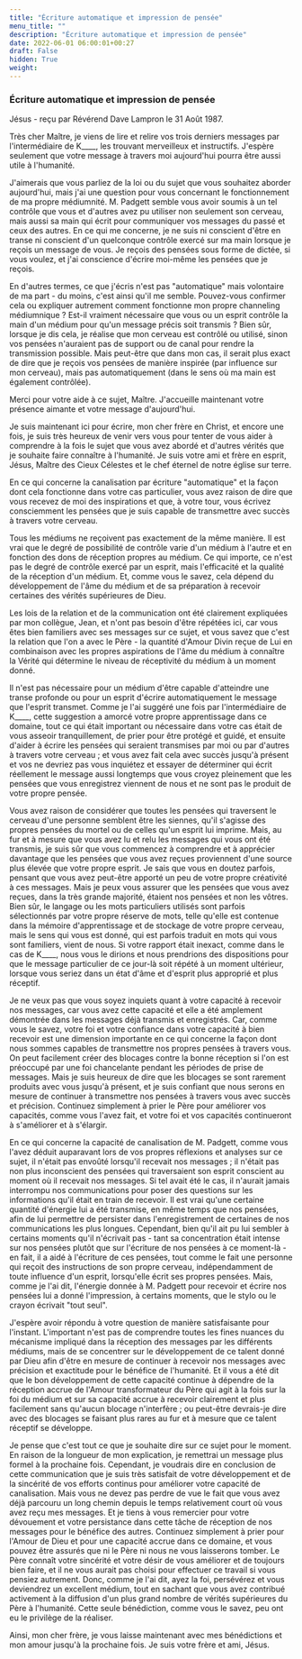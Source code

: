 ```yaml
---
title: "Écriture automatique et impression de pensée"
menu_title: ""
description: "Écriture automatique et impression de pensée"
date: 2022-06-01 06:00:01+00:27
draft: False
hidden: True
weight:
---
```

### Écriture automatique et impression de pensée

Jésus - reçu par Révérend Dave Lampron le 31 Août 1987.

Très cher Maître, je viens de lire et relire vos trois derniers messages par l'intermédiaire de K____, les trouvant merveilleux et instructifs. J'espère seulement que votre message à travers moi aujourd'hui pourra être aussi utile à l'humanité.

J'aimerais que vous parliez de la loi ou du sujet que vous souhaitez aborder aujourd'hui, mais j'ai une question pour vous concernant le fonctionnement de ma propre médiumnité. M. Padgett semble vous avoir soumis à un tel contrôle que vous et d'autres avez pu utiliser non seulement son cerveau, mais aussi sa main qui écrit pour communiquer vos messages du passé et ceux des autres. En ce qui me concerne, je ne suis ni conscient d'être en transe ni conscient d'un quelconque contrôle exercé sur ma main lorsque je reçois un message de vous. Je reçois des pensées sous forme de dictée, si vous voulez, et j'ai conscience d'écrire moi-même les pensées que je reçois.

En d'autres termes, ce que j'écris n'est pas "automatique" mais volontaire de ma part - du moins, c'est ainsi qu'il me semble. Pouvez-vous confirmer cela ou expliquer autrement comment fonctionne mon propre channeling médiumnique ? Est-il vraiment nécessaire que vous ou un esprit contrôle la main d'un médium pour qu'un message précis soit transmis ? Bien sûr, lorsque je dis cela, je réalise que mon cerveau est contrôlé ou utilisé, sinon vos pensées n'auraient pas de support ou de canal pour rendre la transmission possible. Mais peut-être que dans mon cas, il serait plus exact de dire que je reçois vos pensées de manière inspirée (par influence sur mon cerveau), mais pas automatiquement (dans le sens où ma main est également contrôlée).

Merci pour votre aide à ce sujet, Maître. J'accueille maintenant votre présence aimante et votre message d'aujourd'hui.

 Je suis maintenant ici pour écrire, mon cher frère en Christ, et encore une fois, je suis très heureux de venir vers vous pour tenter de vous aider à comprendre à la fois le sujet que vous avez abordé et d'autres vérités que je souhaite faire connaître à l'humanité. Je suis votre ami et frère en esprit, Jésus, Maître des Cieux Célestes et le chef éternel de notre église sur terre.

En ce qui concerne la canalisation par écriture "automatique" et la façon dont cela fonctionne dans votre cas particulier, vous avez raison de dire que vous recevez de moi des inspirations et que, à votre tour, vous écrivez consciemment les pensées que je suis capable de transmettre avec succès à travers votre cerveau.

Tous les médiums ne reçoivent pas exactement de la même manière. Il est vrai que le degré de possibilité de contrôle varie d'un médium à l'autre et en fonction des dons de réception propres au médium. Ce qui importe, ce n'est pas le degré de contrôle exercé par un esprit, mais l'efficacité et la qualité de la réception d'un médium. Et, comme vous le savez, cela dépend du développement de l'âme du médium et de sa préparation à recevoir certaines des vérités supérieures de Dieu.

Les lois de la relation et de la communication ont été clairement expliquées par mon collègue, Jean, et n'ont pas besoin d'être répétées ici, car vous êtes bien familiers avec ses messages sur ce sujet, et vous savez que c'est la relation que l'on a avec le Père - la quantité d'Amour Divin reçue de Lui en combinaison avec les propres aspirations de l'âme du médium à connaître la Vérité qui détermine le niveau de réceptivité du médium à un moment donné.

Il n'est pas nécessaire pour un médium d'être capable d'atteindre une transe profonde ou pour un esprit d'écrire automatiquement le message que l'esprit transmet. Comme je l'ai suggéré une fois par l'intermédiaire de K____, cette suggestion a amorcé votre propre apprentissage dans ce domaine, tout ce qui était important ou nécessaire dans votre cas était de vous asseoir tranquillement, de prier pour être protégé et guidé, et ensuite d'aider à écrire les pensées qui seraient transmises par moi ou par d'autres à travers votre cerveau ; et vous avez fait cela avec succès jusqu'à présent et vos ne devriez pas vous inquiétez et essayer de déterminer qui écrit réellement le message aussi longtemps que vous croyez pleinement que les pensées que vous enregistrez viennent de nous et ne sont pas le produit de votre propre pensée.

Vous avez raison de considérer que toutes les pensées qui traversent le cerveau d'une personne semblent être les siennes, qu'il s'agisse des propres pensées du mortel ou de celles qu'un esprit lui imprime. Mais, au fur et à mesure que vous avez lu et relu les messages qui vous ont été transmis, je suis sûr que vous commencez à comprendre et à apprécier davantage que les pensées que vous avez reçues proviennent d'une source plus élevée que votre propre esprit. Je sais que vous en doutez parfois, pensant que vous avez peut-être apporté un peu de votre propre créativité à ces messages. Mais je peux vous assurer que les pensées que vous avez reçues, dans la très grande majorité, étaient nos pensées et non les vôtres. Bien sûr, le langage ou les mots particuliers utilisés sont parfois sélectionnés par votre propre réserve de mots, telle qu'elle est contenue dans la mémoire d'apprentissage et de stockage de votre propre cerveau, mais le sens qui vous est donné, qui est parfois traduit en mots qui vous sont familiers, vient de nous. Si votre rapport était inexact, comme dans le cas de K____, nous vous le dirions et nous prendrions des dispositions pour que le message particulier de ce jour-là soit répété à un moment ultérieur, lorsque vous seriez dans un état d'âme et d'esprit plus approprié et plus réceptif.

Je ne veux pas que vous soyez inquiets quant à votre capacité à recevoir nos messages, car vous avez cette capacité et elle a été amplement démontrée dans les messages déjà transmis et enregistrés. Car, comme vous le savez, votre foi et votre confiance dans votre capacité à bien recevoir est une dimension importante en ce qui concerne la façon dont nous sommes capables de transmettre nos propres pensées à travers vous. On peut facilement créer des blocages contre la bonne réception si l'on est préoccupé par une foi chancelante pendant les périodes de prise de messages. Mais je suis heureux de dire que les blocages se sont rarement produits avec vous jusqu'à présent, et je suis confiant que nous serons en mesure de continuer à transmettre nos pensées à travers vous avec succès et précision. Continuez simplement à prier le Père pour améliorer vos capacités, comme vous l'avez fait, et votre foi et vos capacités continueront à s'améliorer et à s'élargir.

En ce qui concerne la capacité de canalisation de M. Padgett, comme vous l'avez déduit auparavant lors de vos propres réflexions et analyses sur ce sujet, il n'était pas envoûté lorsqu'il recevait nos messages ; il n'était pas non plus inconscient des pensées qui traversaient son esprit conscient au moment où il recevait nos messages. Si tel avait été le cas, il n'aurait jamais interrompu nos communications pour poser des questions sur les informations qu'il était en train de recevoir. Il est vrai qu'une certaine quantité d'énergie lui a été transmise, en même temps que nos pensées, afin de lui permettre de persister dans l'enregistrement de certaines de nos communications les plus longues. Cependant, bien qu'il ait pu lui sembler à certains moments qu'il n'écrivait pas - tant sa concentration était intense sur nos pensées plutôt que sur l'écriture de nos pensées à ce moment-là - en fait, il a aidé à l'écriture de ces pensées, tout comme le fait une personne qui reçoit des instructions de son propre cerveau, indépendamment de toute influence d'un esprit, lorsqu'elle écrit ses propres pensées. Mais, comme je l'ai dit, l'énergie donnée à M. Padgett pour recevoir et écrire nos pensées lui a donné l'impression, à certains moments, que le stylo ou le crayon écrivait "tout seul".

J'espère avoir répondu à votre question de manière satisfaisante pour l'instant. L'important n'est pas de comprendre toutes les fines nuances du mécanisme impliqué dans la réception des messages par les différents médiums, mais de se concentrer sur le développement de ce talent donné par Dieu afin d'être en mesure de continuer à recevoir nos messages avec précision et exactitude pour le bénéfice de l'humanité. Et il vous a été dit que le bon développement de cette capacité continue à dépendre de la réception accrue de l'Amour transformateur du Père qui agit à la fois sur la foi du médium et sur sa capacité accrue à recevoir clairement et plus facilement sans qu'aucun blocage n'interfère ; ou peut-être devrais-je dire avec des blocages se faisant plus rares au fur et à mesure que ce talent réceptif se développe.

Je pense que c'est tout ce que je souhaite dire sur ce sujet pour le moment. En raison de la longueur de mon explication, je remettrai un message plus formel à la prochaine fois. Cependant, je voudrais dire en conclusion de cette communication que je suis très satisfait de votre développement et de la sincérité de vos efforts continus pour améliorer votre capacité de canalisation. Mais vous ne devez pas perdre de vue le fait que vous avez déjà parcouru un long chemin depuis le temps relativement court où vous avez reçu mes messages. Et je tiens à vous remercier pour votre dévouement et votre persistance dans cette tâche de réception de nos messages pour le bénéfice des autres. Continuez simplement à prier pour l'Amour de Dieu et pour une capacité accrue dans ce domaine, et vous pouvez être assurés que ni le Père ni nous ne vous laisserons tomber. Le Père connaît votre sincérité et votre désir de vous améliorer et de toujours bien faire, et il ne vous aurait pas choisi pour effectuer ce travail si vous pensiez autrement. Donc, comme je l'ai dit, ayez la foi, persévérez et vous deviendrez un excellent médium, tout en sachant que vous avez contribué activement à la diffusion d'un plus grand nombre de vérités supérieures du Père à l'humanité. Cette seule bénédiction, comme vous le savez, peu ont eu le privilège de la réaliser.

Ainsi, mon cher frère, je vous laisse maintenant avec mes bénédictions et mon amour jusqu'à la prochaine fois. Je suis votre frère et ami, Jésus.